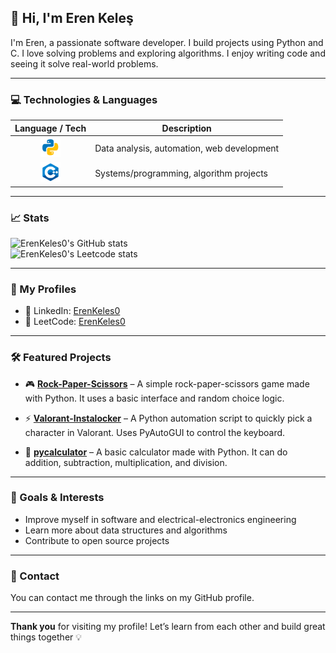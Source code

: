 ## 👋 Hi, I'm Eren Keleş

I'm Eren, a passionate software developer. I build projects using Python and C. I love solving problems and exploring algorithms. I enjoy writing code and seeing it solve real-world problems.

---

### 💻 Technologies & Languages

| Language / Tech | Description |
|-----------------|-------------|
| <div align="center"><img src="python.png" width="32" /></div> | Data analysis, automation, web development |
| <div align="center"><img src="c.png" width="32" /></div> | Systems/programming, algorithm projects |

---

### 📈 Stats

![ErenKeles0's GitHub stats](https://github-readme-stats.vercel.app/api?username=ErenKeles0&show_icons=true&theme=tokyonight&cache_seconds=3600)  
![ErenKeles0's Leetcode stats](https://leetcard.jacoblin.cool/ErenKeles0?theme=catppuccinMocha&font=Noto%20Sans%20TC&ext=heatmap)

---

### 🔗 My Profiles

- 💼 LinkedIn: [ErenKeles0](https://www.linkedin.com/in/eren-keleş-4ba055250)  
- 🧠 LeetCode: [ErenKeles0](https://leetcode.com/u/ErenKeles0)

---

### 🛠️ Featured Projects

- 🎮 **[Rock-Paper-Scissors](https://github.com/ErenKeles0/Rock-Paper-Scissors)** – A simple rock-paper-scissors game made with Python. It uses a basic interface and random choice logic.

- ⚡ **[Valorant-Instalocker](https://github.com/ErenKeles0/Valorant-Instalocker)** – A Python automation script to quickly pick a character in Valorant. Uses PyAutoGUI to control the keyboard.

- 🧮 **[pycalculator](https://github.com/ErenKeles0/pycalculator)** – A basic calculator made with Python. It can do addition, subtraction, multiplication, and division.

---

### 🎯 Goals & Interests

- Improve myself in software and electrical-electronics engineering  
- Learn more about data structures and algorithms  
- Contribute to open source projects  

---

### 🤝 Contact

You can contact me through the links on my GitHub profile.

---

**Thank you** for visiting my profile! Let’s learn from each other and build great things together 💡
